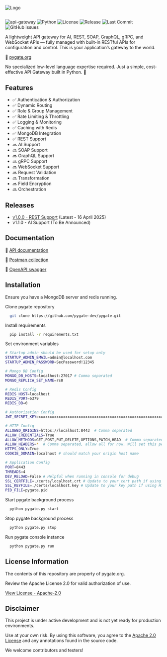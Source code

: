 
![Logo](https://i.ibb.co/Y5T8g9y/pygate-logo-white.png)

##

![api-gateway](https://img.shields.io/badge/API-Gateway-blue)
![Python](https://img.shields.io/badge/Python-3.10%2B-blue)
![License](https://img.shields.io/badge/license-Apache%202.0-green)
![Release](https://img.shields.io/badge/release-v1.0.0-green)
![Last Commit](https://img.shields.io/github/last-commit/pypeople-dev/pygate)
![GitHub issues](https://img.shields.io/github/issues/pypeople-dev/pygate)

A lightweight API gateway for AI, REST, SOAP, GraphQL, gRPC, and WebSocket APIs — fully managed with built-in RESTful APIs for configuration and control. This is your application’s gateway to the world.

🔗 [pygate.org](https://pygate.org)

No specialized low-level language expertise required. Just a simple, cost-effective API Gateway built in Python. 🐍


## Features
- ✅ Authentication & Authorization
- ✅ Dynamic Routing
- ✅ Role & Group Management
- ✅ Rate Limiting & Throttling
- ✅ Logging & Monitoring
- ✅ Caching with Redis
- ✅ MongoDB Integration
- ✅ REST Support
- 🔜 AI Support
- 🔜 SOAP Support
- 🔜 GraphQL Support
- 🔜 gRPC Support
- 🔜 WebSocket Support
- 🔜 Request Validation
- 🔜 Transformation
- 🔜 Field Encryption
- 🔜 Orchestration


## Releases
- [v1.0.0 - REST Support](https://github.com/pygate-dev/pygate/releases) (Latest - 16 April 2025)
- v1.1.0 - AI Support (To Be Announced)


## Documentation
🔗 [API documentation](https://pygate.org/docs)

🔗 [Postman collection](https://pygate.org/pygate-postman-collection.json)

🔗 [OpenAPI swagger](https://pygate.org/openapi.json)


## Installation
Ensure you have a MongoDB server and redis running.

Clone pygate repository

```bash
  git clone https://github.com/pygate-dev/pygate.git
```

Install requirements

```bash
  pip install -r requirements.txt
```

Set environment variables
```bash
# Startup admin should be used for setup only
STARTUP_ADMIN_EMAIL=admin@localhost.com
STARTUP_ADMIN_PASSWORD=SecPassword!12345

# Mongo DB Config
MONGO_DB_HOSTS=localhost:27017 # Comma separated
MONGO_REPLICA_SET_NAME=rs0

# Redis Config
REDIS_HOST=localhost
REDIS_PORT=6379
REDIS_DB=0

# Authorization Config
JWT_SECRET_KEY=xxxxxxxxxxxxxxxxxxxxxxxxxxxxxxxxxxxxxxxxxxxxxxxxxxxxxxxxxxxxxxxx

# HTTP Config
ALLOWED_ORIGINS=https://localhost:8443  # Comma separated
ALLOW_CREDENTIALS=True
ALLOW_METHODS=GET,POST,PUT,DELETE,OPTIONS,PATCH,HEAD  # Comma separated
ALLOW_HEADERS=*  # Comma separated, allow all for now. Will set this per API
HTTPS_ONLY=True
COOKIE_DOMAIN=localhost # should match your origin host name

# Application Config
PORT=8443
THREADS=4
DEV_RELOAD=False # Helpful when running in console for debug
SSL_CERTFILE=./certs/localhost.crt # Update to your cert path if using HTTPS_ONlY
SSL_KEYFILE=./certs/localhost.key # Update to your key path if using HTTPS_ONlY
PID_FILE=pygate.pid
```

Start pygate background process
    
```bash
  python pygate.py start
```

Stop pygate background process
    
```bash
  python pygate.py stop
```

Run pygate console instance
    
```bash
  python pygate.py run
```


## License Information
The contents of this repository are property of pygate.org.

Review the Apache License 2.0 for valid authorization of use.

[View License - Apache-2.0](https://www.apache.org/licenses/LICENSE-2.0)


## Disclaimer
This project is under active development and is not yet ready for production environments.

Use at your own risk. By using this software, you agree to the [Apache 2.0 License](https://www.apache.org/licenses/LICENSE-2.0) and any annotations found in the source code.

We welcome contributors and testers!
